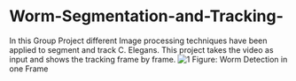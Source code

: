 # Worm-Segmentation-and-Tracking-
In this Group Project different Image processing techniques have been applied to segment and track C. Elegans. This project takes the video as input and shows the tracking frame by frame.
![1](https://user-images.githubusercontent.com/64612965/146971252-22c7969f-1198-4fb0-bbca-fc00cd461380.jpg)
             Figure: Worm Detection in one Frame

